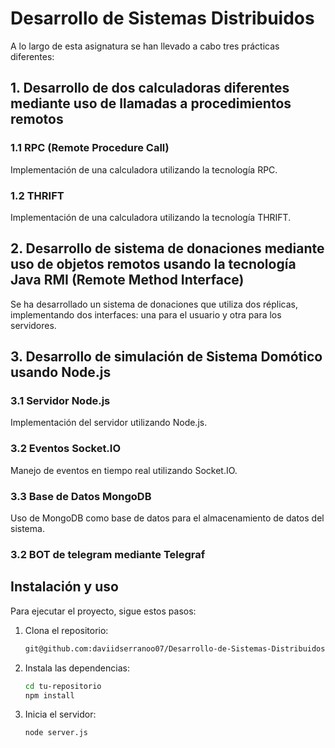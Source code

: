 # Desarrollo de Sistemas Distribuidos

A lo largo de esta asignatura se han llevado a cabo tres prácticas diferentes:

## 1. Desarrollo de dos calculadoras diferentes mediante uso de llamadas a procedimientos remotos

### 1.1 RPC (Remote Procedure Call)
Implementación de una calculadora utilizando la tecnología RPC.

### 1.2 THRIFT
Implementación de una calculadora utilizando la tecnología THRIFT.

## 2. Desarrollo de sistema de donaciones mediante uso de objetos remotos usando la tecnología Java RMI (Remote Method Interface)

Se ha desarrollado un sistema de donaciones que utiliza dos réplicas, implementando dos interfaces: una para el usuario y otra para los servidores.

## 3. Desarrollo de simulación de Sistema Domótico usando Node.js

### 3.1 Servidor Node.js
Implementación del servidor utilizando Node.js.

### 3.2 Eventos Socket.IO
Manejo de eventos en tiempo real utilizando Socket.IO.

### 3.3 Base de Datos MongoDB
Uso de MongoDB como base de datos para el almacenamiento de datos del sistema.

### 3.2 BOT de telegram mediante Telegraf


## Instalación y uso

Para ejecutar el proyecto, sigue estos pasos:

1. Clona el repositorio:
    ```sh
    git@github.com:daviidserranoo07/Desarrollo-de-Sistemas-Distribuidos.git
    ```
2. Instala las dependencias:
    ```sh
    cd tu-repositorio
    npm install
    ```
3. Inicia el servidor:
    ```sh
    node server.js
    ```

